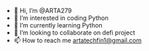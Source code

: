 - 👋 Hi, I’m @ARTA279
- 👀 I’m interested in coding Python
- 🌱 I’m currently learning Python
- 💞️ I’m looking to collaborate on defi project
- 📫 How to reach me artatechfin1@gmail.com

<!---
ARTA279/ARTA279 is a ✨ special ✨ repository because its `README.md` (this file) appears on your GitHub profile.
You can click the Preview link to take a look at your changes.
--->
